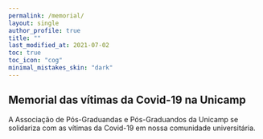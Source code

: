 ```yaml
---
permalink: /memorial/
layout: single
author_profile: true
title: ""
last_modified_at: 2021-07-02
toc: true
toc_icon: "cog"
minimal_mistakes_skin: "dark"
---
```


<style>
.text-justify {
  text-align: justify;
  }

</style>

## Memorial das vítimas da Covid-19 na Unicamp

A Associação de Pós-Graduandas e Pós-Graduandos da Unicamp se solidariza com as vítimas da Covid-19 em nossa comunidade universitária. 


                                                                    
